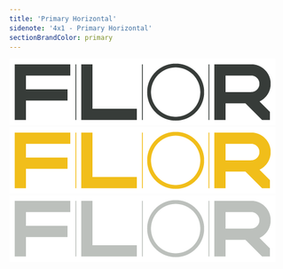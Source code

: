 ```yaml
---
title: 'Primary Horizontal'
sidenote: '4x1 - Primary Horizontal'
sectionBrandColor: primary
---
```


[![](Primary-Horizontal---Black-2.png)](Primary%20Horizontal%20-%20Black.eps)
[![](Primary-Horizontal---Yellow.png)](Primary%20Horizontal%20-%20Yellow.eps)
[![](Primary-Horizontal---Gray.png)](Primary%20Horizontal%20-%20Gray.eps)